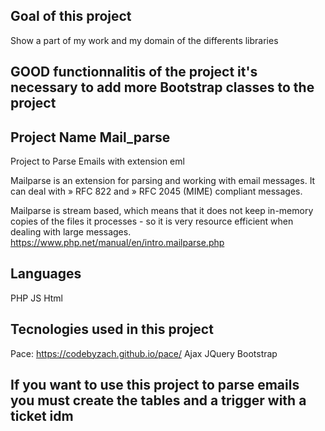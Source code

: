 ## Goal of this project
Show a part of my work and my domain of the differents libraries
## GOOD functionnalitis of the project it's necessary to add more Bootstrap classes to the project


## Project Name Mail_parse
Project to Parse Emails with extension eml

Mailparse is an extension for parsing and working with email messages. It can deal with » RFC 822 and » RFC 2045 (MIME) compliant messages.

Mailparse is stream based, which means that it does not keep in-memory copies of the files it processes - so it is very resource efficient when dealing with large messages.
https://www.php.net/manual/en/intro.mailparse.php

## Languages
PHP
JS
Html

## Tecnologies used in this project 
Pace: https://codebyzach.github.io/pace/ 
Ajax
JQuery
Bootstrap


## If you want to use this project to parse emails you must create the tables and a trigger with a ticket idm
